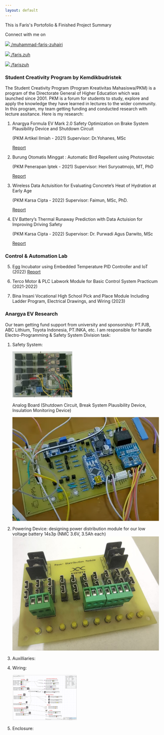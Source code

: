 ```yaml
---
layout: default
---
```

This is Faris's Portofolio & Finished Project Summary

Connect with me on

[<img src="https://content.linkedin.com/content/dam/me/business/en-us/amp/brand-site/v2/bg/LI-Logo.svg.original.svg" height="15"> /muhammad-faris-zuhairi](https://www.linkedin.com/in/muhammad-faris-zuhairi/)

[<img src="https://icon-library.com/images/instagram-small-icon/instagram-small-icon-12.jpg" height="15"> /faris.zuh](https://www.instagram.com/faris.zuh)

[<img src="https://cdn-icons-png.flaticon.com/256/25/25231.png" height=15> /fariszuh](https://github.com/fariszuh)

### Student Creativity Program by Kemdikbudristek
The Student Creativity Program (Program Kreativitas Mahasiswa/PKM) is a program of the Directorate General of Higher Education which was launched since 2001. 
PKM is a forum for students to study, explore and apply the knowledge they have learned in lectures to the wider community. 
In this program, my team getting funding and conducted research with lecture assitance. Here is my research:

1. Anargya Formula EV Mark 2.0 Safety Optimization on Brake System Plausibility Device and Shutdown Circuit

   (PKM Artikel Ilmiah - 2021) Supervisor: Dr.Yohanes, MSc 

   [Report](https://drive.google.com/file/d/1PhQYCqx3cNga5Bwk_2d478ZDWCQRFaYB/view?usp=sharing)

2. Burung Otomatis Minggat : Automatic Bird Repellent using Photovotaic 

    (PKM Penerapan Iptek - 2021) Supervisor: Heri Suryoatmojo, MT, PhD 

   [Report](https://drive.google.com/file/d/15jkfmGeAhg7mg9Sp4R30zkXuUmjkQNLm/view?usp=sharing)
   
3. Wireless Data Actuisition for Evaluating Concrete’s Heat of Hydration at Early Age

   (PKM Karsa Cipta - 2022) Supervisor: Faimun, MSc, PhD.

   [Report](https://drive.google.com/file/d/1brUnFBLFZpmZgZQtYiCr3HEU-Bk7r-g5/view?usp=sharing)

4. EV Battery’s Thermal Runaway Prediction with Data Actuision for Improving Driving Safety

    (PKM Karsa Cipta - 2022) Supervisor: Dr. Purwadi Agus Darwito, MSc

   [Report](https://drive.google.com/file/d/1ePBxKaZzkfORwJIkUyPjxptszIlHnDDB/view?usp=sharing)

### Control & Automation Lab

5. Egg Incubator using Embedded Temperature PID Controller and IoT (2022) [Report](https://drive.google.com/file/d/1-dwvOXYnXfp4yo8YYwyItHiJ5cvomVyj/view?usp=sharing)

6. Terco Motor & PLC Labwork Module for Basic Control System Practicum (2021-2022)

7. Bina Insani Vocational High School Pick and Place Module Including Ladder Program, Electrical Drawings, and Wiring (2023)

### Anargya EV Research
Our team getting fund support from university and sponsorship: PT.PJB, ABC Lithium, Toyota Indonesia, PT.INKA, etc.
I am responsible for handle Electro-Programming & Safety System Division task:
1. Safety System:

   <img src=img_5.png height=150>
   
   Analog Board (Shutdown Circuit, Break System Plausibility Device, Insulation Monitoring Device)

   ![img_8.png](img_8.png)

3. Powering Device: designing power distribution module for our low voltage battery 14s3p (NMC 3.6V, 3.5Ah each)
![img_7.png](img_7.png)
4. Auxilliaries:

5. Wiring:
    
   <img src=img_6.png height=150>

6. Enclosure: 

   